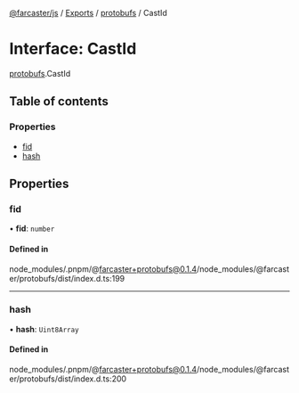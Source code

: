 [@farcaster/js](../README.md) / [Exports](../modules.md) / [protobufs](../modules/protobufs.md) / CastId

# Interface: CastId

[protobufs](../modules/protobufs.md).CastId

## Table of contents

### Properties

- [fid](protobufs.CastId.md#fid)
- [hash](protobufs.CastId.md#hash)

## Properties

### fid

• **fid**: `number`

#### Defined in

node_modules/.pnpm/@farcaster+protobufs@0.1.4/node_modules/@farcaster/protobufs/dist/index.d.ts:199

___

### hash

• **hash**: `Uint8Array`

#### Defined in

node_modules/.pnpm/@farcaster+protobufs@0.1.4/node_modules/@farcaster/protobufs/dist/index.d.ts:200
